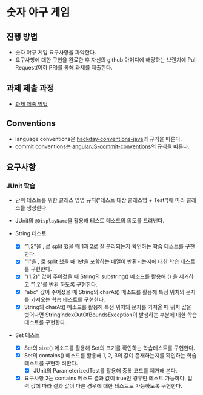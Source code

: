 # 숫자 야구 게임

## 진행 방법

- 숫자 야구 게임 요구사항을 파악한다.
- 요구사항에 대한 구현을 완료한 후 자신의 github 아이디에 해당하는 브랜치에 Pull Request(이하 PR)를 통해 과제를 제출한다.

## 과제 제출 과정

- [과제 제출 방법](https://github.com/next-step/nextstep-docs/tree/master/precourse)

## Conventions

- language conventions은 [hackday-conventions-java](https://naver.github.io/hackday-conventions-java/#_%ED%8C%8C%EC%9D%BC_%EA%B3%B5%ED%86%B5_%EC%9A%94%EA%B1%B4)의 규칙을 따른다.
- commit conventions는 [angularJS-commit-conventions](https://gist.github.com/stephenparish/9941e89d80e2bc58a153)의 규칙을 따른다.

## 요구사항

### JUnit 학습

- 단위 테스트를 위한 클래스 명명 규칙("테스트 대상 클래스명 + Test")에 따라 클래스를 생성한다.
- JUnit의 `@DisplayName`을 활용해 테스트 메소드의 의도를 드러낸다.

- String 테스트
  - [x] "1,2"을 , 로 split 했을 때 1과 2로 잘 분리되는지 확인하는 학습 테스트를 구현한다.
  - [x] "1"을 , 로 split 했을 때 1만을 포함하는 배열이 반환되는지에 대한 학습 테스트를 구현한다.
  - [x] "(1,2)" 값이 주어졌을 때 String의 substring() 메소드를 활용해 () 을 제거하고 "1,2"를 반환
        하도록 구현한다.
  - [x] "abc" 값이 주어졌을 때 String의 charAt() 메소드를 활용해 특정 위치의 문자를 가져오는 학습
        테스트를 구현한다.
  - [x] String의 charAt() 메소드를 활용해 특정 위치의 문자를 가져올 때 위치 값을 벗어나면
        StringIndexOutOfBoundsException이 발생하는 부분에 대한 학습 테스트를 구현한다.
- Set 테스트
  - [x] Set의 size() 메소드를 활용해 Set의 크기를 확인하는 학습테스트를 구현한다.
  - [x] Set의 contains() 메소드를 활용해 1, 2, 3의 값이 존재하는지를 확인하는 학습테스트를 구현하
        려한다.
    - [x] JUnit의 ParameterizedTest를 활용해 중복 코드를 제거해 본다.
  - [x] 요구사항 2는 contains 메소드 결과 값이 true인 경우만 테스트 가능하다. 입력 값에 따라 결과
        값이 다른 경우에 대한 테스트도 가능하도록 구현한다.

